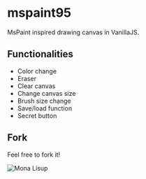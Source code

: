 # mspaint95
MsPaint inspired drawing canvas in VanillaJS.

## Functionalities
- Color change
- Eraser
- Clear canvas
- Change canvas size
- Brush size change
- Save/load function
- Secret button

## Fork
Feel free to fork it!

![Mona Lisup](https://github.com/yanniznik/mspaint95/blob/master/ms.png)


